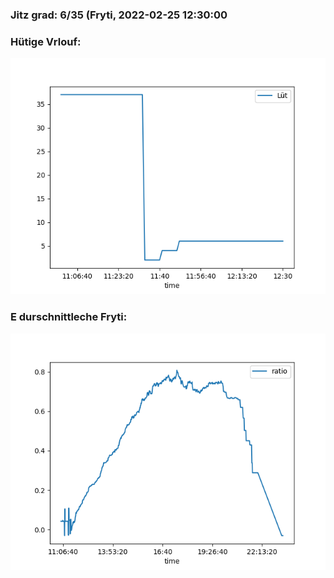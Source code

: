 ### Jitz grad: 6/35 (Fryti, 2022-02-25 12:30:00

### Hütige Vrlouf:
![Graph](Today.png)

### E durschnittleche Fryti:
![Graph](Fryti.png)